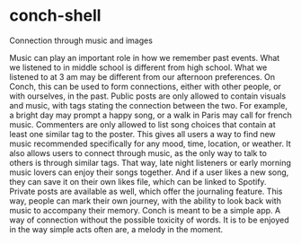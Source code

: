 # conch-shell
Connection through music and images

Music can play an important role in how we remember past events. What we listened to in middle school is different from high school. What we listened to at 3 am may be different from our afternoon preferences. On Conch, this can be used to form connections, either with other people, or with ourselves, in the past. Public posts are only allowed to contain visuals and music, with tags stating the connection between the two. For example, a bright day may prompt a happy song, or a walk in Paris may call for french music. Commenters are only allowed to list song choices that contain at least one similar tag to the poster. This gives all users a way to find new music recommended specifically for any mood, time, location, or weather. It also allows users to connect through music, as the only way to talk to others is through similar tags. That way, late night listeners or early morning music lovers can enjoy their songs together. And if a user likes a new song, they can save it on their own likes file, which can be linked to Spotify. Private posts are available as well, which offer the journaling feature. This way, people can mark their own journey, with the ability to look back with music to accompany their memory. Conch is meant to be a simple app. A way of connection without the possible toxicity of words. It is to be enjoyed in the way simple acts often are, a melody in the moment. 
